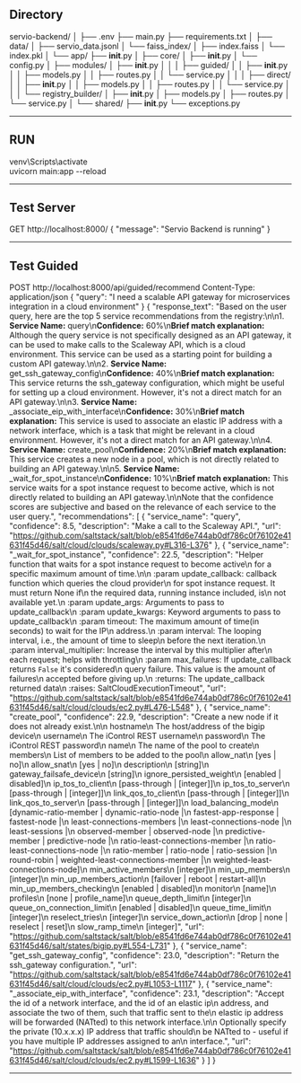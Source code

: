 ## Directory
servio-backend/
│
├── .env
├── main.py
├── requirements.txt
│
├── data/
│   ├── servio_data.jsonl
│   └── faiss_index/
│       ├── index.faiss
│       └── index.pkl
│
└── app/
    ├── __init__.py
    │
    ├── core/
    │   ├── __init__.py
    │   └── config.py
    │
    ├── modules/
    │   ├── __init__.py
    │   │
    │   ├── guided/
    │   │   ├── __init__.py
    │   │   ├── models.py
    │   │   ├── routes.py
    │   │   └── service.py
    │   │
    │   ├── direct/
    │   │   ├── __init__.py
    │   │   ├── models.py
    │   │   ├── routes.py
    │   │   └── service.py
    │   │
    │   └── registry_builder/
    │       ├── __init__.py
    │       ├── models.py
    │       ├── routes.py
    │       └── service.py
    │
    └── shared/
        ├── __init__.py
        └── exceptions.py
__________________________________________
## RUN
venv\Scripts\activate  
uvicorn main:app --reload
__________________________________________
## Test Server
GET http://localhost:8000/
{
    "message": "Servio Backend is running"
}
__________________________________________
## Test Guided
POST http://localhost:8000/api/guided/recommend
Content-Type: application/json
{
    "query": "I need a scalable API gateway for microservices integration in a cloud environment"
}
{
    "response_text": "Based on the user query, here are the top 5 service recommendations from the registry:\n\n1. **Service Name:** query\n**Confidence:** 60%\n**Brief match explanation:** Although the query service is not specifically designed as an API gateway, it can be used to make calls to the Scaleway API, which is a cloud environment. This service can be used as a starting point for building a custom API gateway.\n\n2. **Service Name:** get_ssh_gateway_config\n**Confidence:** 40%\n**Brief match explanation:** This service returns the ssh_gateway configuration, which might be useful for setting up a cloud environment. However, it's not a direct match for an API gateway.\n\n3. **Service Name:** _associate_eip_with_interface\n**Confidence:** 30%\n**Brief match explanation:** This service is used to associate an elastic IP address with a network interface, which is a task that might be relevant in a cloud environment. However, it's not a direct match for an API gateway.\n\n4. **Service Name:** create_pool\n**Confidence:** 20%\n**Brief match explanation:** This service creates a new node in a pool, which is not directly related to building an API gateway.\n\n5. **Service Name:** _wait_for_spot_instance\n**Confidence:** 10%\n**Brief match explanation:** This service waits for a spot instance request to become active, which is not directly related to building an API gateway.\n\nNote that the confidence scores are subjective and based on the relevance of each service to the user query.",
    "recommendations": [
        {
            "service_name": "query",
            "confidence": 8.5,
            "description": "Make a call to the Scaleway API.",
            "url": "https://github.com/saltstack/salt/blob/e8541fd6e744ab0df786c0f76102e41631f45d46/salt/cloud/clouds/scaleway.py#L316-L376"
        },
        {
            "service_name": "_wait_for_spot_instance",
            "confidence": 22.5,
            "description": "Helper function that waits for a spot instance request to become active\n    for a specific maximum amount of time.\n\n    :param update_callback: callback function which queries the cloud provider\n                            for spot instance request. It must return None if\n                            the required data, running instance included, is\n                            not available yet.\n    :param update_args: Arguments to pass to update_callback\n    :param update_kwargs: Keyword arguments to pass to update_callback\n    :param timeout: The maximum amount of time(in seconds) to wait for the IP\n                    address.\n    :param interval: The looping interval, i.e., the amount of time to sleep\n                     before the next iteration.\n    :param interval_multiplier: Increase the interval by this multiplier after\n                                each request; helps with throttling\n    :param max_failures: If update_callback returns ``False`` it's considered\n                         query failure. This value is the amount of failures\n                         accepted before giving up.\n    :returns: The update_callback returned data\n    :raises: SaltCloudExecutionTimeout",
            "url": "https://github.com/saltstack/salt/blob/e8541fd6e744ab0df786c0f76102e41631f45d46/salt/cloud/clouds/ec2.py#L476-L548"
        },
        {
            "service_name": "create_pool",
            "confidence": 22.9,
            "description": "Create a new node if it does not already exist.\n\n    hostname\n        The host/address of the bigip device\n    username\n        The iControl REST username\n    password\n        The iControl REST password\n    name\n        The name of the pool to create\n    members\n        List of members to be added to the pool\n    allow_nat\n        [yes | no]\n    allow_snat\n        [yes | no]\n    description\n        [string]\n    gateway_failsafe_device\n        [string]\n    ignore_persisted_weight\n        [enabled | disabled]\n    ip_tos_to_client\n        [pass-through | [integer]]\n    ip_tos_to_server\n        [pass-through | [integer]]\n    link_qos_to_client\n        [pass-through | [integer]]\n    link_qos_to_server\n        [pass-through | [integer]]\n    load_balancing_mode\n        [dynamic-ratio-member | dynamic-ratio-node |\n        fastest-app-response | fastest-node |\n        least-connections-members |\n        least-connections-node |\n        least-sessions |\n        observed-member | observed-node |\n        predictive-member | predictive-node |\n        ratio-least-connections-member |\n        ratio-least-connections-node |\n        ratio-member | ratio-node | ratio-session |\n        round-robin | weighted-least-connections-member |\n        weighted-least-connections-node]\n    min_active_members\n        [integer]\n    min_up_members\n        [integer]\n    min_up_members_action\n        [failover | reboot | restart-all]\n    min_up_members_checking\n        [enabled | disabled]\n    monitor\n        [name]\n    profiles\n        [none | profile_name]\n    queue_depth_limit\n        [integer]\n    queue_on_connection_limit\n        [enabled | disabled]\n    queue_time_limit\n        [integer]\n    reselect_tries\n        [integer]\n    service_down_action\n        [drop | none | reselect | reset]\n    slow_ramp_time\n        [integer]",
            "url": "https://github.com/saltstack/salt/blob/e8541fd6e744ab0df786c0f76102e41631f45d46/salt/states/bigip.py#L554-L731"
        },
        {
            "service_name": "get_ssh_gateway_config",
            "confidence": 23.0,
            "description": "Return the ssh_gateway configuration.",
            "url": "https://github.com/saltstack/salt/blob/e8541fd6e744ab0df786c0f76102e41631f45d46/salt/cloud/clouds/ec2.py#L1053-L1117"
        },
        {
            "service_name": "_associate_eip_with_interface",
            "confidence": 23.1,
            "description": "Accept the id of a network interface, and the id of an elastic ip\n    address, and associate the two of them, such that traffic sent to the\n    elastic ip address will be forwarded (NATted) to this network interface.\n\n    Optionally specify the private (10.x.x.x) IP address that traffic should\n    be NATted to - useful if you have multiple IP addresses assigned to an\n    interface.",
            "url": "https://github.com/saltstack/salt/blob/e8541fd6e744ab0df786c0f76102e41631f45d46/salt/cloud/clouds/ec2.py#L1599-L1636"
        }
    ]
}
__________________________________________

